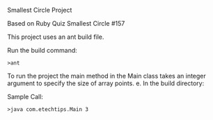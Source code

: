Smallest Circle Project

Based on Ruby Quiz Smallest Circle #157

This project uses an ant build file.

Run the build command: 
```
>ant 
```

To run the project the main method in the Main class takes an integer argument to specify the size of array points.
e.
In the build directory:

Sample Call:
```
>java com.etechtips.Main 3
```


